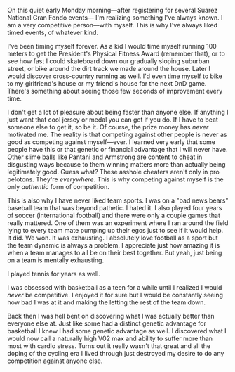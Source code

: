 On this quiet early Monday morning—after registering for several Suarez National Gran Fondo events— I'm realizing something I've always known. I am a very competitive person—with myself. This is why I've always liked timed events, of whatever kind.

I've been timing myself forever. As a kid I would time myself running 100 meters to get the President's Physical Fitness Award (remember that), or to see how fast I could skateboard down our gradually sloping suburban street, or bike around the dirt track we made around the house. Later I would discover cross-country running as well. I'd even time myself to bike to my girlfriend's house or my friend's house for the next DnD game. There's something about seeing those few seconds of improvement every time.

I don't get a lot of pleasure about being faster than anyone else. If anything I just want that cool jersey or medal you can get if you do. If I have to beat someone else to get it, so be it. Of course, the prize money has *never* motivated me. The reality is that competing against other people is never as good as competing against myself—ever. I learned very early that some people have this or that genetic or financial advantage that I will never have.  Other slime balls like Pantani and Armstrong are content to cheat in disgusting ways because to them winning matters more than actually being legitimately good. Guess what? These asshole cheaters aren't only in pro pelotons. They're *everywhere*. This is why competing against myself is the only *authentic* form of competition.

This is also why I have never liked team sports. I was on a "bad news bears" baseball team that was beyond pathetic. I hated it. I also played four years of soccer (international football) and there were only a couple games that really mattered. One of them was an experiment where I ran around the field lying to every team mate pumping up their egos just to see if it would help. It did. We won. It was exhausting. I absolutely love football as a sport but the team dynamic is always a problem. I appreciate just how amazing it is when a team manages to all be on their best together. But yeah, just being on a team is mentally exhausting.

I played tennis for years as well. 

I was obsessed with basketball as a teen for a while until I realized I would *never* be competitive. I enjoyed it for sure but I would be constantly seeing how bad I was at it and making the letting the rest of the team down.

Back then I was hell bent on discovering what I was actually better than everyone else at. Just like some had a distinct genetic advantage for basketball I knew I had some genetic advantage as well. I discovered what I would now call a naturally high V02 max and ability to suffer more than most with cardio stress. Turns out it really wasn't that great and all the doping of the cycling era I lived through just destroyed my desire to do any competition against anyone else.